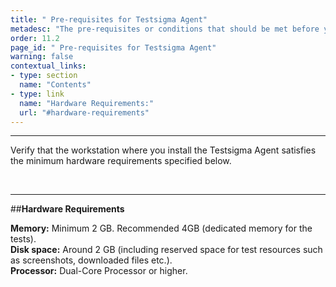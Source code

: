 ```yaml
---
title: " Pre-requisites for Testsigma Agent"
metadesc: "The pre-requisites or conditions that should be met before you can successfully install and execute Testsigma agent."
order: 11.2
page_id: " Pre-requisites for Testsigma Agent"
warning: false
contextual_links:
- type: section
  name: "Contents"
- type: link
  name: "Hardware Requirements:"
  url: "#hardware-requirements"
---
```


---

Verify that the workstation where you install the Testsigma Agent satisfies the minimum hardware requirements specified below.

<br>

---
##**Hardware Requirements** 

   **Memory:** Minimum 2 GB. Recommended 4GB (dedicated      memory for the tests).<br>
   **Disk space:** Around 2 GB (including reserved space for test resources such as screenshots, downloaded files etc.).<br>
   **Processor:** Dual-Core Processor or higher.

